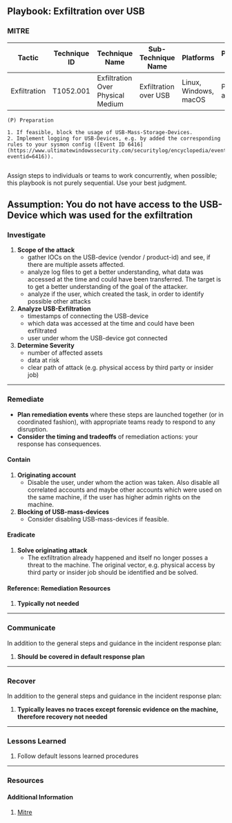 ## Playbook: Exfiltration over USB

### MITRE

| Tactic | Technique ID | Technique Name | Sub-Technique Name | Platforms | Permissions Required |
| ------ | ------------ | -------------- | ------------------ |---------- |--------------------- |
| Exfiltration | T1052.001 | Exfiltration Over Physical Medium | Exfiltration over USB | Linux, Windows, macOS | Physical access |



```
(P) Preparation

1. If feasible, block the usage of USB-Mass-Storage-Devices.
2. Implement logging for USB-Devices, e.g. by added the corresponding rules to your sysmon config ([Event ID 6416](https://www.ultimatewindowssecurity.com/securitylog/encyclopedia/event.aspx?eventid=6416)).
 
```
  
Assign steps to individuals or teams to work concurrently, when possible; this playbook is not purely sequential. Use your best judgment.

**Assumption: You do not have access to the USB-Device which was used for the exfiltration**
--------------

### Investigate

1. **Scope of the attack**
    * gather IOCs on the USB-device (vendor / product-id) and see, if there are multiple assets affected.
    * analyze log files to get a better understanding, what data was accessed at the time and could have been transferred. The target is to get a better understanding of the goal of the attacker.
    * analyze if the user, which created the task, in order to identify possible other attacks
2. **Analyze USB-Exfiltration**
    * timestamps of connecting the USB-device
    * which data was accessed at the time and could have been exfiltrated
    * user under whom the USB-device got connected
3. **Determine Severity**
    * number of affected assets
    * data at risk
    * clear path of attack (e.g. physical access by third party or insider job)


--------------

### Remediate

* **Plan remediation events** where these steps are launched together (or in coordinated fashion), with appropriate teams ready to respond to any disruption.
* **Consider the timing and tradeoffs** of remediation actions: your response has consequences.

#### Contain

1. **Originating account**
   * Disable the user, under whom the action was taken. Also disable all correlated accounts and maybe other accounts which were used on the same machine, if the user has higher admin rights on the machine.
2. **Blocking of USB-mass-devices**
   * Consider disabling USB-mass-devices if feasible.

#### Eradicate

1. **Solve originating attack**
   * The exfiltration already happened and itself no longer posses a threat to the machine. The original vector, e.g. physical access by third party or insider job should be identified and be solved.

#### Reference: Remediation Resources

1. **Typically not needed**

--------------

### Communicate

In addition to the general steps and guidance in the incident response plan:
1. **Should be covered in default response plan**


--------------

### Recover

In addition to the general steps and guidance in the incident response plan:
1. **Typically leaves no traces except forensic evidence on the machine, therefore recovery not needed**

--------------
  
### Lessons Learned
  
1. Follow default lessons learned procedures

--------------

### Resources

#### Additional Information

1. [Mitre](https://attack.mitre.org/techniques/T1052/001/)

